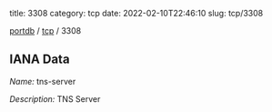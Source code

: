 title: 3308
category: tcp
date: 2022-02-10T22:46:10
slug: tcp/3308

[portdb](/) / [tcp](/category/tcp.html) / 3308


## IANA Data

_Name:_ tns-server

_Description:_ TNS Server

